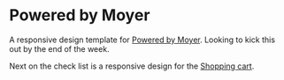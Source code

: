 # Powered by Moyer

A responsive design template for [Powered by Moyer](http://www.poweredbymoyer.com). Looking to kick this out by the end of the week.

Next on the check list is a responsive design for the [Shopping cart](http://www.poweredbymoyer.com/store).